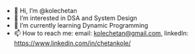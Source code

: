 - 👋 Hi, I’m @kolechetan
- 👀 I’m interested in DSA and System Design
- 🌱 I’m currently learning Dynamic Programming
- 📫 How to reach me: email: kolechetan@gmail.com, linkedIn: https://www.linkedin.com/in/chetankole/

<!---
kolechetan/kolechetan is a ✨ special ✨ repository because its `README.md` (this file) appears on your GitHub profile.
You can click the Preview link to take a look at your changes.
--->
